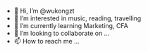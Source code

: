 - 👋 Hi, I’m @wukongzt
- 👀 I’m interested in music, reading, travelling
- 🌱 I’m currently learning Marketing, CFA
- 💞️ I’m looking to collaborate on ...
- 📫 How to reach me ...

<!---
wukongzt/wukongzt is a ✨ special ✨ repository because its `README.md` (this file) appears on your GitHub profile.
You can click the Preview link to take a look at your changes.
--->
